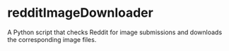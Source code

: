 redditImageDownloader
=====================

A Python script that checks Reddit for image submissions and downloads the corresponding image files.
